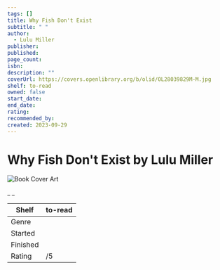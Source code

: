 ```yaml
---
tags: []
title: Why Fish Don't Exist
subtitle: " "
author:
  - Lulu Miller
publisher:
published:
page_count:
isbn:
description: ""
coverUrl: https://covers.openlibrary.org/b/olid/OL28039829M-M.jpg
shelf: to-read
owned: false
start_date:
end_date:
rating:
recommended_by:
created: 2023-09-29
---
```


# Why Fish Don't Exist by Lulu Miller

![Book Cover Art](https://covers.openlibrary.org/b/olid/OL28039829M-M.jpg)

_ _

| Shelf | to-read |
| --- | --- |
| Genre |  |
| Started |  |
| Finished |  |
| Rating | /5 |

